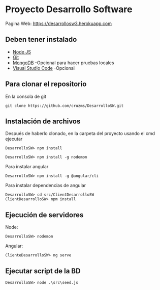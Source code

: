 # Proyecto Desarrollo Software

Pagina Web: https://desarrollosw3.herokuapp.com

## Deben tener instalado
* [Node JS](https://nodejs.org/dist/v8.11.1/node-v8.11.1-x64.msi)
* [Git](https://git-scm.com/downloads)
* [MongoDB](https://www.mongodb.com/download-center#community) -Opcional para hacer pruebas locales
* [Visual Studio Code](https://code.visualstudio.com/) -Opcional

## Para clonar el repositorio

En la consola de git

```
git clone https://github.com/cruzms/DesarrolloSW.git
```
## Instalación de archivos

Después de haberlo clonado, en la carpeta del proyecto usando el cmd ejecutar

```
DesarrolloSW> npm install
```

```
DesarrolloSW> npm install -g nodemon
```

Para instalar angular

```
DesarrolloSW> npm install -g @angular/cli
```

Para instalar dependencias de angular

```
DesarrolloSW> cd src/ClientDesarrolloSW
ClientDesarrolloSW> npm install
```

## Ejecución de servidores
Node:

```
DesarrolloSW> nodemon
```

Angular:

```
ClienteDesarrolloSW> ng serve
```
## Ejecutar script de la BD

```
DesarrolloSW> node .\src\seed.js
```